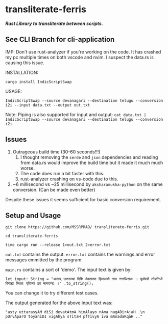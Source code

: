 # transliterate-ferris
***Rust Library to transliterate between scripts.***

## See CLI Branch for cli-application

IMP: Don't use rust-analyzer if you're working on the code. It has crashed my pc multiple times on both vscode and nvim. I suspect the data.rs is causing this issue.

INSTALLATION:

`cargo install IndicScriptSwap`

USAGE:

`IndicScriptSwap --source devanagari --destination telugu --conversion i2i --input data.txt --output out.txt`

Note: Piping is also supported for input and output:
`cat data.txt | IndicScriptSwap --source devanagari --destination telugu --conversion i2i`



## Issues

1. Outrageous build time (30-60 seconds!!!)
   1. I thought removing the `serde` and `json` dependencies and reading from data.rs would improve the build time but it made it much much worse.
   2. The code does run a bit faster with this.
   3. rust-analyzer crashing on vs-code due to this.
2. ~6 millisecond vs ~25 millisecond by `aksharamukha-python` on the same conversion. (Can be made even better)

Despite these issues it seems sufficient for basic conversion requirement.

## Setup and Usage

`git clone https://github.com/MSSRPRAD/ transliterate-ferris.git`

`cd transliterate-ferris`

`time cargo run --release 1>out.txt 2>error.txt`

`out.txt` contains the output.
`error.txt` contains the warnings and error messages emmitted by the program.

`main.rs` contains a sort of 'demo'. The input text is given by:

`let input: String = "अस्त्य् उत्तरस्यां दिशि देवतात्मा हिमालयो नाम नगाधिराजः ।
    पूर्वापरौ तोयनिधी विगाह्य स्थितः पृथिव्या इव मानदण्डः ॥"
        .to_string();`

You can change it to try different test cases.

The output generated for the above input text was:

`"asty uttarasyAM diSi devatAtmA himAlayo nAma nagADirAjaH .\n    pUrvAparO toyaniDI vigAhya sTitaH pfTivyA iva mAnadaRqaH .."`
